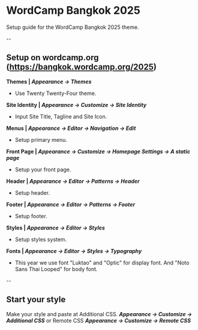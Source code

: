 # WordCamp Bangkok 2025

Setup guide for the WordCamp Bangkok 2025 theme.

--

##  Setup on wordcamp.org (https://bangkok.wordcamp.org/2025)

**Themes | _Appearance -> Themes_**
* Use Twenty Twenty-Four theme.

**Site Identity | _Appearance -> Customize -> Site Identity_**
* Input Site Title, Tagline and Site Icon.

**Menus | _Appearance -> Editor -> Navigation -> Edit_**
* Setup primary menu.

**Front Page | _Appearance -> Customize -> Homepage Settings -> A static page_**
* Setup your front page.

**Header | _Appearance -> Editor -> Patterns -> Header_**
* Setup header.

**Footer | _Appearance -> Editor -> Patterns -> Footer_**
* Setup footer.

**Styles | _Appearance -> Editor -> Styles_**
* Setup styles system.

**Fonts | _Appearance -> Editor -> Styles -> Typography_**
* This year we use font "Luktao" and "Optic" for display font. And "Noto Sans Thai Looped" for body font.

--

## Start your style ##

Make your style and paste at Additional CSS. **_Appearance -> Customize -> Additional CSS_**
or Remote CSS **_Appearance -> Customize -> Remote CSS_**




